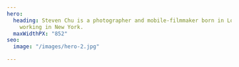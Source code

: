 ```yaml
---
hero:
  heading: Steven Chu is a photographer and mobile-filmmaker born in Los Angeles and
    working in New York.
  maxWidthPX: "852"
seo:
  image: "/images/hero-2.jpg"

---
```

